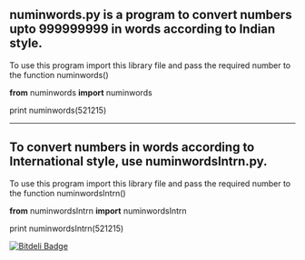 <h2>numinwords.py is a program to convert numbers upto 999999999 in words according to Indian style.</h2>

To use this program import this library file and pass the required number to the function numinwords()


<b>from</b> numinwords <b>import</b> numinwords

print numinwords(521215)

<hr>
<h2>To convert numbers in words according to International style, use numinwordsIntrn.py.</h2>

To use this program import this library file and pass the required number to the function numinwordsIntrn()


<b>from</b> numinwordsIntrn <b>import</b> numinwordsIntrn

print numinwordsIntrn(521215)


[![Bitdeli Badge](https://d2weczhvl823v0.cloudfront.net/mrsud/amountinwords/trend.png)](https://bitdeli.com/free "Bitdeli Badge")

